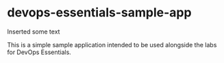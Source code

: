 # devops-essentials-sample-app

Inserted some text

This is a simple sample application intended to be used alongside the labs for DevOps Essentials.
